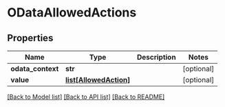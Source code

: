 # ODataAllowedActions

## Properties
Name | Type | Description | Notes
------------ | ------------- | ------------- | -------------
**odata_context** | **str** |  | [optional] 
**value** | [**list[AllowedAction]**](AllowedAction.md) |  | [optional] 

[[Back to Model list]](../README.md#documentation-for-models) [[Back to API list]](../README.md#documentation-for-api-endpoints) [[Back to README]](../README.md)


